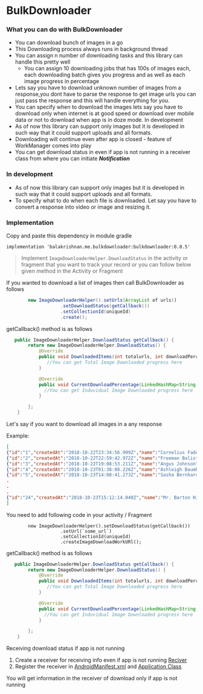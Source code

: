 # BulkDownloader

### What you can do with BulkDownloader

* You can download bunch of images in a go 
* This Downloading process always runs in background thread
* You can assign n number of downloading tasks and this library can handle this pretty well
    * You can assign 10 downloading jobs that has 100s of images each, each downloading batch gives you progress and as well as each image progress in percentage
* Lets say you have to download unknown number of images from a response,you dont have to parse the response to get image urls you can just pass the response and this will handle everything for you. 
* You can specify when to download the images lets say you have to download only when internet is at good speed or download over mobile data or not to download when app is in doze mode. 
In development 
* As of now this library can support only images but it is developed in such way that it could support uploads and all formats.
* Downloading will continue even after app is closed - feature of WorkManager comes into play
* You can get download status in even if app is not running in a receiver class from where you can initiate ***Notification***
### In development
* As of now this library can support only images but it is developed in such way that it could support uploads and all formats.
* To specify what to do when each file is downloaded. Let say you have to convert a response into video or image and resizing it.

### Implementation
Copy and paste this dependency in module gradle

`implementation 'balakrishnan.me.bulkdownloader:bulkdownloader:0.0.5'`

>Implement `ImageDownloaderHelper.DownloadStatus` in the activity or fragment that you want to track your record or you can
follow below given method in the Activity or Fragment


If you wanted to download a list of images then call BulkDownloader as follows
```java
        new ImageDownloaderHelper().setUrls(ArrayList of urls))
                    .setDownloadStatus(getCallback())
                    .setCollectionId(uniqueId)
                    .create();
```
getCallback() method is as follows
```java
   public ImageDownloaderHelper.DownloadStatus getCallback() {
        return new ImageDownloaderHelper.DownloadStatus() {
            @Override
            public void DownloadedItems(int totalurls, int downloadPercentage, int successPercent, int failurePercent) {
               //You can get Total Image Downloaded progress here
            }

            @Override
            public void CurrentDownloadPercentage(LinkedHashMap<String, ProgressModel> trackRecord) {
              //You can get Induvidual Image Downloaded progress here
            }

        };
    }
```

Let's say if you want to download all images in a any response

Example:
```json
[
{"id":"1","createdAt":"2018-10-22T23:34:56.999Z","name":"Cornelius Fadel","avatar":"https://s3.amazonaws.com/uifaces/faces/twitter/areus/128.jpg"},
{"id":"2","createdAt":"2018-10-22T22:59:42.972Z","name":"Freeman Balistreri","avatar":"https://s3.amazonaws.com/uifaces/faces/twitter/matbeedotcom/128.jpg"},
{"id":"3","createdAt":"2018-10-22T19:08:53.211Z","name":"Angus Johnson","avatar":"https://s3.amazonaws.com/uifaces/faces/twitter/cdharrison/128.jpg"},
{"id":"4","createdAt":"2018-10-23T01:38:08.226Z","name":"Ashleigh Baumbach","avatar":"https://s3.amazonaws.com/uifaces/faces/twitter/michaelmartinho/128.jpg"},
{"id":"5","createdAt":"2018-10-23T14:08:41.273Z","name":"Sasha Bernhard","avatar":"https://s3.amazonaws.com/uifaces/faces/twitter/kikillo/128.jpg"},
.
.
.
{"id":"24","createdAt":"2018-10-23T15:12:14.040Z","name":"Mr. Barton Hickle","avatar":"https://s3.amazonaws.com/uifaces/faces/twitter/markolschesky/128.jpg"}
]
```

You need to add following code in your activity / Fragment
```]ava
        new ImageDownloaderHelper().setDownloadStatus(getCallback())
                    .setUrl(`some_url`)
                    .setCollectionId(uniqueId)
                    .createImageDownloadWorkURl();
```
getCallback() method is as follows
```java
   public ImageDownloaderHelper.DownloadStatus getCallback() {
        return new ImageDownloaderHelper.DownloadStatus() {
            @Override
            public void DownloadedItems(int totalurls, int downloadPercentage, int successPercent, int failurePercent) {
               //You can get Total Image Downloaded progress here
            }

            @Override
            public void CurrentDownloadPercentage(LinkedHashMap<String, ProgressModel> trackRecord) {
              //You can get Induvidual Image Downloaded progress here
            }

        };
    }
```

Receiving download status if app is not running

1. Create a receiver for receiving info even if app is not running
[Reciver](https://github.com/BK24/BulkDownloader/blob/master/app/src/main/java/balakrishnan/me/downloader/Receiver.java)
2. Register the receiver in [AndroidManifest.xml](https://github.com/BK24/BulkDownloader/blob/master/app/src/main/AndroidManifest.xml) and [Application Class](https://github.com/BK24/BulkDownloader/blob/master/app/src/main/java/balakrishnan/me/downloader/SubApplication.java)

You will get information in the receiver of download only if app is not running
